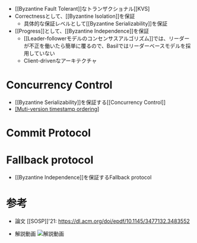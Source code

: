 - [[Byzantine Fault Tolerant]]なトランザクショナル[[KVS]
- Correctnessとして、[[Byzantine Isolation]]を保証
	- 具体的な保証レベルとして[[Byzantine Serializability]]を保証
- [[Progress]]として、[[Byzantine Independence]]を保証
	- [[Leader-followerモデルのコンセンサスアルゴリズム]]では、リーダーが不正を働いたら簡単に覆るので、Basilではリーダーベースモデルを採用していない
	- Client-drivenなアーキテクチャ

# Concurrency Control
- [[Byzantine Serializability]]を保証する[[Concurrency Control]]
- [[Muti-version timestamp ordering]](MVTSO)

# Commit Protocol


# Fallback protocol
- [[Byzantine Independence]]を保証するFallback protocol

# 参考
- 論文 [[SOSP]]'21: https://dl.acm.org/doi/epdf/10.1145/3477132.3483552

- 解説動画
	 ![解説動画](https://www.youtube.com/watch?v=_iIuPrlE1nw)